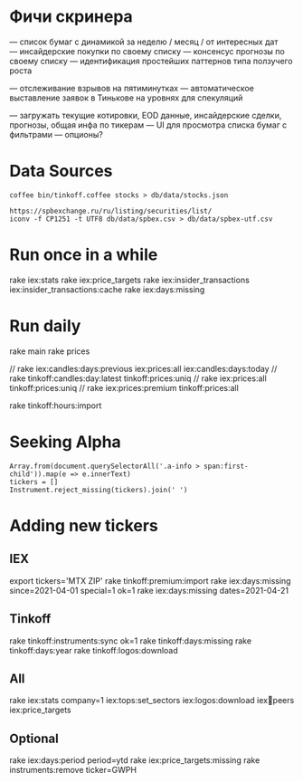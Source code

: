 # Фичи скринера
— список бумаг с динамикой за неделю / месяц / от интересных дат
— инсайдерские покупки по своему списку
— консенсус прогнозы по своему списку
— идентификация простейших паттернов типа ползучего роста

— отслеживание взрывов на пятиминутках
— автоматическое выставление заявок в Тинькове на уровнях для спекуляций

— загружать текущие котировки, EOD данные, инсайдерские сделки, прогнозы, общая инфа по тикерам
— UI для просмотра списка бумаг с фильтрами
— опционы?



# Data Sources

    coffee bin/tinkoff.coffee stocks > db/data/stocks.json

    https://spbexchange.ru/ru/listing/securities/list/
    iconv -f CP1251 -t UTF8 db/data/spbex.csv > db/data/spbex-utf.csv


# Run once in a while

rake iex:stats
rake iex:price_targets
rake iex:insider_transactions iex:insider_transactions:cache
rake iex:days:missing

# Run daily

rake main
rake prices

// rake iex:candles:days:previous iex:prices:all iex:candles:days:today
// rake tinkoff:candles:day:latest tinkoff:prices:uniq
// rake iex:prices:all tinkoff:prices:uniq
// rake iex:prices:premium tinkoff:prices:all

rake tinkoff:hours:import

# Seeking Alpha

    Array.from(document.querySelectorAll('.a-info > span:first-child')).map(e => e.innerText)
    tickers = []
    Instrument.reject_missing(tickers).join(' ')


# Adding new tickers

## IEX
export tickers='MTX ZIP'
rake tinkoff:premium:import
rake iex:days:missing since=2021-04-01 special=1 ok=1
rake iex:days:missing dates=2021-04-21

## Tinkoff
rake tinkoff:instruments:sync ok=1
rake tinkoff:days:missing
rake tinkoff:days:year
rake tinkoff:logos:download

## All
rake iex:stats company=1 iex:tops:set_sectors iex:logos:download iex:symbols:peers iex:price_targets

## Optional
rake iex:days:period period=ytd
rake iex:price_targets:missing
rake instruments:remove ticker=GWPH
